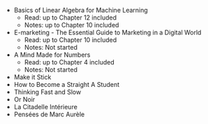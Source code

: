- Basics of Linear Algebra for Machine Learning
  - Read: up to Chapter 12 included
  - Notes: up to Chapter 10 included
- E-marketing - The Essential Guide to Marketing in a Digital World
  - Read: up to Chapter 10 included
  - Notes: Not started
- A Mind Made for Numbers
  - Read: up to Chapter 4 included
  - Notes: Not started
- Make it Stick
- How to Become a Straight A Student
- Thinking Fast and Slow
- Or Noir
- La Citadelle Intérieure
- Pensées de Marc Aurèle